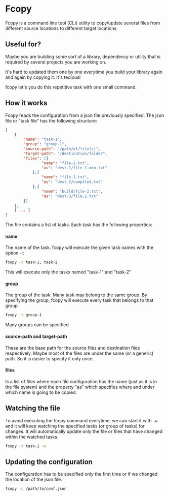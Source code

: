 # Fcopy

Fcopy is a command line tool (CLI) utility to copy/update several files from different source locations to different target locations.


## Useful for?

Maybe you are building some sort of a library, dependency or utility that is required by several projects you are working on.

It's hard to updated them one by one everytime you build your library again and again by copying it. It's tedious!

fcopy let's you do this repetitive task with one small command.


## How it works

Fcopy reads the configuration from a json file previously specified. The json file or "task file" has the following structure:

```json
[
    {
        "name": "task-1",
        "group": "group-1",
        "source-path": "/path/of/file(s)",
        "target-path": "/destination/folder",
        "files": [{ 
                "name": "file-1.txt", 
                "as": "dest-1/file-1.min.txt" 
            },{ 
                "name": "file-1.txt", 
                "as": "dest-2/compiled.txt" 
            },{ 
                "name": "build/file-2.txt", 
                "as": "dest-3/file-2.txt" 
        }]
    },
    { ... }
]
```

The file contains a list of tasks. Each task has the following properties:

#### name
The name of the task. fcopy will execute the given task names with the option `-t`

```bash
fcopy -t task-1, task-2
```

This will execute only the tasks named "task-1" and "task-2"


#### group
The group of the task. Many task may belong to the same group. By specifying the group, fcopy will execute every task that belongs to that group

```bash
fcopy -t group-1
```

Many groups can be specified

#### source-path and target-path

These are the base path for the source files and destination files respectively. Maybe most of the files are under the same (or a generic) path. So it is easier to specify it only once.

#### files
Is a list of files where each file configuration has the name (just as it is in the file system) and the property "as" which specifies where and under which name is going to be copied. 


## Watching the file
To avoid executing the fcopy command everytime, we can start it with `-w` and it will keep watching the specified tasks (or group of tasks) for changes. It will automatically update only the file or files that have changed within the watched tasks. 


```bash
fcopy -t task-1 -w
```

## Updating the configuration

The configuration has to be specified only the first time or if we changed the location of the json file.

```bash
fcopy -c /path/to/conf.json
```


